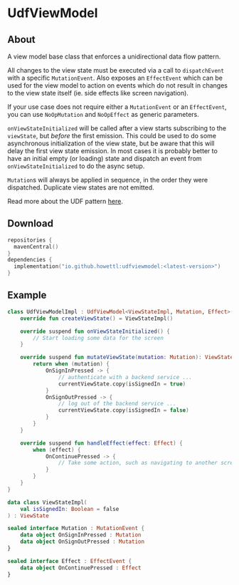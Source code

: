 # UdfViewModel

## About

A view model base class that enforces a unidirectional data flow pattern.

All changes to the view state must be executed via a call to `dispatchEvent` with a specific `MutationEvent`.
Also exposes an `EffectEvent` which can be used for the view model to action on events which do not result
in changes to the view state itself (ie. side effects like screen navigation).

If your use case does not require either a `MutationEvent` or an `EffectEvent`, you can use `NoOpMutation` and
`NoOpEffect` as generic parameters.

`onViewStateInitialized` will be called after a view starts subscribing to the `viewState`, but _before_ the first
emission. This could be used to do some asynchronous initialization of the view state, but be aware that this
will delay the first view state emission. In most cases it is probably better to have an initial empty (or loading)
state and dispatch an event from `onViewStateInitialized` to do the async setup.

`Mutation`s will always be applied in sequence, in the order they were dispatched. Duplicate view states are not
emitted.

Read more about the UDF pattern [here](https://developer.android.com/develop/ui/compose/architecture#udf).

## Download

```kotlin
repositories {
  mavenCentral()
}
dependencies {
  implementation("io.github.howettl:udfviewmodel:<latest-version>")
}
```

## Example

```kotlin
class UdfViewModelImpl : UdfViewModel<ViewStateImpl, Mutation, Effect>() {
    override fun createViewState() = ViewStateImpl()

    override suspend fun onViewStateInitialized() {
        // Start loading some data for the screen
    }

    override suspend fun mutateViewState(mutation: Mutation): ViewStateImpl {
        return when (mutation) {
            OnSignInPressed -> {
                // authenticate with a backend service ...
                currentViewState.copy(isSignedIn = true)
            }
            OnSignOutPressed -> {
                // log out of the backend service ...
                currentViewState.copy(isSignedIn = false)
            }
        }
    }

    override suspend fun handleEffect(effect: Effect) {
        when (effect) {
            OnContinuePressed -> {
                // Take some action, such as navigating to another screen
            }
        }
    }
}

data class ViewStateImpl(
    val isSignedIn: Boolean = false
) : ViewState

sealed interface Mutation : MutationEvent {
    data object OnSignInPressed : Mutation
    data object OnSignOutPressed : Mutation
}

sealed interface Effect : EffectEvent {
    data object OnContinuePressed : Effect
}
```
